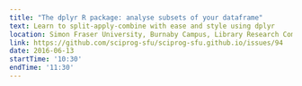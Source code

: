 ```yaml
---
title: "The dplyr R package: analyse subsets of your dataframe"
text: Learn to split-apply-combine with ease and style using dplyr
location: Simon Fraser University, Burnaby Campus, Library Research Commons
link: https://github.com/sciprog-sfu/sciprog-sfu.github.io/issues/94
date: 2016-06-13
startTime: '10:30'
endTime: '11:30'
---
```

